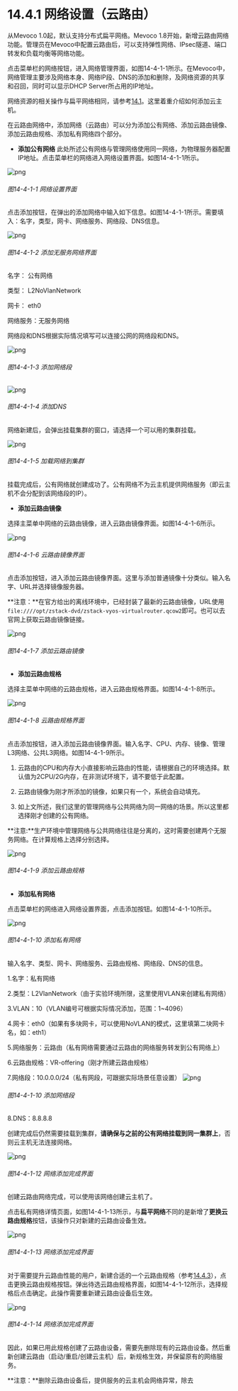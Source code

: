 # 14.4.1 网络设置（云路由）
从Mevoco 1.0起，默认支持分布式扁平网络。Mevoco 1.8开始，新增云路由网络功能。管理员在Mevoco中配置云路由后，可以支持弹性网络、IPsec隧道、端口转发和负载均衡等网络功能。

点击菜单栏的网络按钮，进入网络管理界面，如图14-4-1-1所示。在Mevoco中，网络管理主要涉及网络本身、网络IP段、DNS的添加和删除，及网络资源的共享和召回，同时可以显示DHCP Server所占用的IP地址。

网络资源的相关操作与扁平网络相同，请参考[14.1](/Network/network-setting.md)。这里着重介绍如何添加云主机。

在云路由网络中，添加网络（云路由）可以分为添加公有网络、添加云路由镜像、添加云路由规格、添加私有网络四个部分。

* **添加公有网络**
此处所述公有网络与管理网络使用同一网络，为物理服务器配置IP地址。点击菜单栏的网络进入网络设置界面。如图14-4-1-1所示。

![png](../images/14-4-1-1.png "图14-4-1-1 网络设置界面")
###### 图14-4-1-1 网络设置界面

点击添加按钮，在弹出的添加网络中输入如下信息。如图14-4-1-1所示。需要填入：名字，类型，网卡、网络服务、网络段、DNS信息。

![png](../images/14-4-1-2.png "图14-4-1-2 添加无服务网络界面")

###### 图14-4-1-2 添加无服务网络界面

名字： 公有网络

类型： L2NoVlanNetwork

网卡： eth0

网络服务：无服务网络

网络段和DNS根据实际情况填写可以连接公网的网络段和DNS。

![png](../images/14-4-1-3.png "图14-4-1-3 添加网络段")
###### 图14-4-1-3 添加网络段

 ![png](../images/14-4-1-4.png "图14-4-1-4 添加DNS")

###### 图14-4-1-4 添加DNS


网络新建后，会弹出挂载集群的窗口，请选择一个可以用的集群挂载。

 ![png](../images/14-4-1-5.png "图14-4-1-4 加载网络到集群")
###### 图14-4-1-5 加载网络到集群

挂载完成后，公有网络就创建成功了。公有网络不为云主机提供网络服务（即云主机不会分配到该网络段的IP）。

* **添加云路由镜像**

选择主菜单中网络的云路由镜像，进入云路由镜像界面。如图14-4-1-6所示。

 ![png](../images/14-4-1-6.png "图14-4-1-6 云路由镜像界面")
###### 图14-4-1-6 云路由镜像界面

点击添加按钮，进入添加云路由镜像界面。这里与添加普通镜像十分类似。输入名字、URL并选择镜像服务器。

**注意：**在官方给出的离线环境中，已经封装了最新的云路由镜像，URL使用`file:////opt/zstack-dvd/zstack-vyos-virtualrouter.qcow2`即可。也可以去官网上获取云路由镜像链接。

![png](../images/14-4-1-7.png "图14-4-1-7 添加云路由镜像")
###### 图14-4-1-7 添加云路由镜像

* **添加云路由规格**

选择主菜单中网络的云路由规格，进入云路由规格界面。如图14-4-1-8所示。

![png](../images/14-4-1-8.png "图14-4-1-8 云路由规格界面")
###### 图14-4-1-8 云路由规格界面

点击添加按钮，进入添加云路由镜像界面。输入名字、CPU、内存、镜像、管理L3网络、公共L3网络。如图14-4-1-9所示。

1. 云路由的CPU和内存大小直接影响云路由的性能，请根据自己的环境选择。默认值为2CPU/2G内存，在非测试环境下，请不要低于此配置。

2. 云路由镜像为刚才所添加的镜像，如果只有一个，系统会自动填充。

3. 如上文所述，我们这里的管理网络与公共网络为同一网络的场景。所以这里都选择刚才创建的公有网络。

**注意:**生产环境中管理网络与公共网络往往是分离的，这时需要创建两个无服务网络。在计算规格上选择分别选择。

![png](../images/14-4-1-9.png "图14-4-1-9 添加云路由规格")

###### 图14-4-1-9 添加云路由规格

* **添加私有网络**

点击菜单栏的网络进入网络设置界面，点击添加按钮。如图14-4-1-10所示。

![png](../images/14-4-1-10.png "图14-4-1-10 添加私有")
###### 图14-4-1-10 添加私有网络

输入名字、类型、网卡、网络服务、云路由规格、网络段、DNS的信息。

1.名字：私有网络

2.类型：L2VlanNetwork（由于实验环境所限，这里使用VLAN来创建私有网络）

3.VLAN：10（VLAN编号可根据实际情况添加，范围：1~4096）

4.网卡：eth0（如果有多块网卡，可以使用NoVLAN的模式，这里填第二块网卡名，如：eth1）

5.网络服务：云路由（私有网络需要通过云路由的网络服务转发到公有网络上）

6.云路由规格：VR-offering（刚才所建云路由规格）

7.网络段：10.0.0.0/24（私有网段，可跟据实际场景任意设置）
![png](../images/14-4-1-11.png "图14-4-1-10 添加网络段")

###### 图14-4-1-10 添加网络段

8.DNS：8.8.8.8

创建完成后仍然需要挂载到集群，**请确保与之前的公有网络挂载到同一集群上**，否则云主机无法连接网络。

![png](../images/14-4-1-12.png "图14-4-1-12 网络添加完成界面")
###### 图14-4-1-12 网络添加完成界面

创建云路由网络完成，可以使用该网络创建云主机了。

点击私有网络详情页面，如图14-4-1-13所示，与**扁平网络**不同的是新增了**更换云路由规格**按钮，该操作只对新建的云路由设备生效。

![png](../images/14-4-1-13.png "图14-4-1-13 网络添加完成界面")
###### 图14-4-1-13 网络添加完成界面

对于需要提升云路由性能的用户，新建合适的一个云路由规格（参考[14.4.3](/Network/VR-offering.md)），点击更换云路由规格按钮。弹出待选云路由规格界面，如图14-4-1-12所示，选择规格后点击确定。此操作需要重新建云路由设备后生效。

![png](../images/14-4-1-14.png "图14-4-1-12 网络添加完成界面")
###### 图14-4-1-14 网络添加完成界面

因此，如果已用此规格创建了云路由设备，需要先删除现有的云路由设备。然后重新创建云路由（启动/重启/创建云主机）后，新规格生效，并保留原有的网络服务。

**注意：**删除云路由设备后，提供服务的云主机会网络异常，除去
